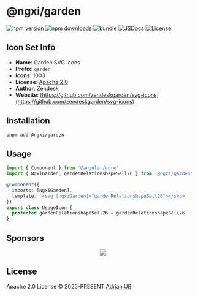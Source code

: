 # @ngxi/garden

[![npm version][npm-version-src]][npm-version-href]
[![npm downloads][npm-downloads-src]][npm-downloads-href]
[![bundle][bundle-src]][bundle-href]
[![JSDocs][jsdocs-src]][jsdocs-href]
[![License][license-src]][license-href]

## Icon Set Info

- **Name**: Garden SVG Icons
- **Prefix**: `garden`
- **Icons**: 1003
- **License**: [Apache 2.0](https://github.com/zendeskgarden/svg-icons/blob/main/LICENSE.md)
- **Author**: [Zendesk](https://github.com/zendeskgarden/svg-icons)
- **Website**: [https://github.com/zendeskgarden/svg-icons](https://github.com/zendeskgarden/svg-icons)

## Installation

```sh
pnpm add @ngxi/garden
```

## Usage

```ts
import { Component } from '@angular/core'
import { NgxiGarden, gardenRelationshapeSell26 } from '@ngxi/garden'

@Component({
  imports: [NgxiGarden],
  template: `<svg [ngxiGarden]="gardenRelationshapeSell26"></svg>`
})
export class UsageIcon {
  protected gardenRelationshapeSell26 = gardenRelationshapeSell26
}
```

## Sponsors

<p align="center">
  <a href="https://cdn.jsdelivr.net/gh/adrian-ub/static/sponsors.svg">
    <img src='https://cdn.jsdelivr.net/gh/adrian-ub/static/sponsors.svg'/>
  </a>
</p>

## License

Apache 2.0 License © 2025-PRESENT [Adrián UB](https://github.com/adrian-ub)

<!-- Badges -->

[npm-version-src]: https://img.shields.io/npm/v/@ngxi/garden?style=flat&colorA=080f12&colorB=1fa669
[npm-version-href]: https://npmjs.com/package/@ngxi/garden
[npm-downloads-src]: https://img.shields.io/npm/dm/@ngxi/garden?style=flat&colorA=080f12&colorB=1fa669
[npm-downloads-href]: https://npmjs.com/package/@ngxi/garden
[bundle-src]: https://img.shields.io/bundlephobia/minzip/@ngxi/garden?style=flat&colorA=080f12&colorB=1fa669&label=minzip
[bundle-href]: https://bundlephobia.com/result?p=@ngxi/garden
[license-src]: https://img.shields.io/npm/l/@ngxi/garden?style=flat&colorA=080f12&colorB=1fa669
[license-href]: https://github.com/adrian-ub/ngxi/blob/main/LICENSE
[jsdocs-src]: https://img.shields.io/badge/jsdocs-reference-080f12?style=flat&colorA=080f12&colorB=1fa669
[jsdocs-href]: https://www.jsdocs.io/package/@ngxi/garden
